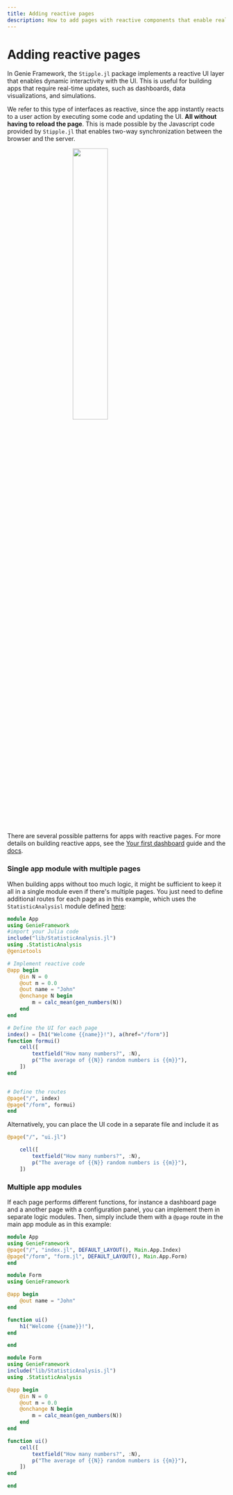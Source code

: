```yaml
---
title: Adding reactive pages
description: How to add pages with reactive components that enable real-time interactivity with the UI.
---
```


# Adding reactive pages

In Genie Framework, the `Stipple.jl` package implements a reactive UI layer that enables dynamic interactivity with the UI. This is useful for building apps that require real-time updates, such as dashboards, data visualizations, and simulations.

We refer to this type of interfaces as reactive, since the app instantly reacts to a user action by executing some code and updating the UI. **All without having to reload the page**. This is made possible by the Javascript code provided by `Stipple.jl` that enables two-way synchronization between the browser and the server.

<img class="border-gray-300 border-2" style="display:block;width:40%;max-width:100%;margin-left:auto;margin-right:auto" src="/assets/guides/reactive-pages/reactivenumbers.gif">

There are several possible patterns for apps with reactive pages. For more details on building reactive apps, see the [Your first dashboard](/guides/your-first-dashboard) guide and the [docs](/reference/reactive-UI).

### Single app module with multiple pages

When building apps without too much logic, it might be sufficient to keep it all in a single module even if there's multiple pages. You just need to define additional routes for each page as in this example, which uses the `StatisticAnalysisl` module defined [here](/guides/your-first-dashboard):

```julia [app.jl]
module App
using GenieFramework
#import your Julia code
include("lib/StatisticAnalysis.jl")
using .StatisticAnalysis
@genietools

# Implement reactive code
@app begin
    @in N = 0
    @out m = 0.0
    @out name = "John"
    @onchange N begin
        m = calc_mean(gen_numbers(N))
    end
end

# Define the UI for each page
index() = [h1("Welcome {{name}}!"), a(href="/form")]
function formui()
    cell([
        textfield("How many numbers?", :N),
        p("The average of {{N}} random numbers is {{m}}"),
    ])
end


# Define the routes
@page("/", index)
@page("/form", formui)
end
```

Alternatively, you can place the UI code in a separate file and include it as
```julia [app.jl]
@page("/", "ui.jl")
```

```julia [ui.jl]
    cell([
        textfield("How many numbers?", :N),
        p("The average of {{N}} random numbers is {{m}}"),
    ])
```

### Multiple app modules

If each page performs different functions, for instance a dashboard page and a another page with a  configuration panel, you can implement them in separate logic modules. Then, simply include them with a `@page` route in the main app module as in this example:

```julia [App.jl]
module App
using GenieFramework
@page("/", "index.jl", DEFAULT_LAYOUT(), Main.App.Index)
@page("/form", "form.jl", DEFAULT_LAYOUT(), Main.App.Form)
end
````



```julia [Index.jl]
module Form
using GenieFramework

@app begin
    @out name = "John"
end

function ui()
    h1("Welcome {{name}}!"),
end

end
```

```julia [Form.jl]
module Form
using GenieFramework
include("lib/StatisticAnalysis.jl")
using .StatisticAnalysis

@app begin
    @in N = 0
    @out m = 0.0
    @onchange N begin
        m = calc_mean(gen_numbers(N))
    end
end

function ui()
    cell([
        textfield("How many numbers?", :N),
        p("The average of {{N}} random numbers is {{m}}"),
    ])
end

end
```

